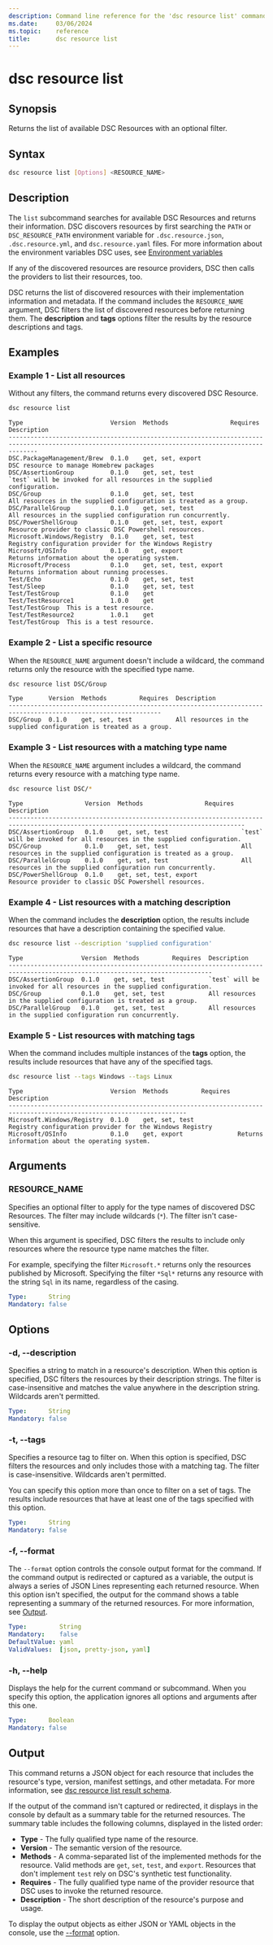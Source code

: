 ```yaml
---
description: Command line reference for the 'dsc resource list' command
ms.date:     03/06/2024
ms.topic:    reference
title:       dsc resource list
---
```


# dsc resource list

## Synopsis

Returns the list of available DSC Resources with an optional filter.

## Syntax

```sh
dsc resource list [Options] <RESOURCE_NAME>
```

## Description

The `list` subcommand searches for available DSC Resources and returns their information. DSC
discovers resources by first searching the `PATH` or `DSC_RESOURCE_PATH` environment variable for
`.dsc.resource.json`, `.dsc.resource.yml`, and `dsc.resource.yaml` files. For more information
about the environment variables DSC uses, see [Environment variables][01]

If any of the discovered resources are resource providers, DSC then calls the providers to list
their resources, too.

DSC returns the list of discovered resources with their implementation information and metadata. If
the command includes the `RESOURCE_NAME` argument, DSC filters the list of discovered resources
before returning them. The **description** and **tags** options filter the results by the
resource descriptions and tags.

## Examples

### Example 1 - List all resources

Without any filters, the command returns every discovered DSC Resource.

```sh
dsc resource list
```

```Output
Type                        Version  Methods                 Requires        Description
----------------------------------------------------------------------------------------------------------------------------------------------------
DSC.PackageManagement/Brew  0.1.0    get, set, export                        DSC resource to manage Homebrew packages
DSC/AssertionGroup          0.1.0    get, set, test                          `test` will be invoked for all resources in the supplied configuration.
DSC/Group                   0.1.0    get, set, test                          All resources in the supplied configuration is treated as a group.     
DSC/ParallelGroup           0.1.0    get, set, test                          All resources in the supplied configuration run concurrently.
DSC/PowerShellGroup         0.1.0    get, set, test, export                  Resource provider to classic DSC Powershell resources.
Microsoft.Windows/Registry  0.1.0    get, set, test                          Registry configuration provider for the Windows Registry
Microsoft/OSInfo            0.1.0    get, export                             Returns information about the operating system.
Microsoft/Process           0.1.0    get, set, test, export                  Returns information about running processes.
Test/Echo                   0.1.0    get, set, test
Test/Sleep                  0.1.0    get, set, test
Test/TestGroup              0.1.0    get
Test/TestResource1          1.0.0    get                     Test/TestGroup  This is a test resource.
Test/TestResource2          1.0.1    get                     Test/TestGroup  This is a test resource.
```

### Example 2 - List a specific resource

When the `RESOURCE_NAME` argument doesn't include a wildcard, the command returns only the resource
with the specified type name.

```sh
dsc resource list DSC/Group
```

```Output
Type       Version  Methods         Requires  Description
----------------------------------------------------------------------------------------------------------------
DSC/Group  0.1.0    get, set, test            All resources in the supplied configuration is treated as a group.
```

### Example 3 - List resources with a matching type name

When the `RESOURCE_NAME` argument includes a wildcard, the command returns every resource with a
matching type name.

```sh
dsc resource list DSC/*
```

```Output
Type                 Version  Methods                 Requires  Description
---------------------------------------------------------------------------------------------------------------------------------------
DSC/AssertionGroup   0.1.0    get, set, test                    `test` will be invoked for all resources in the supplied configuration.
DSC/Group            0.1.0    get, set, test                    All resources in the supplied configuration is treated as a group.
DSC/ParallelGroup    0.1.0    get, set, test                    All resources in the supplied configuration run concurrently.
DSC/PowerShellGroup  0.1.0    get, set, test, export            Resource provider to classic DSC Powershell resources.
```

### Example 4 - List resources with a matching description

When the command includes the **description** option, the results include resources that have a
description containing the specified value.

```sh
dsc resource list --description 'supplied configuration'
```

```Output
Type                Version  Methods         Requires  Description
------------------------------------------------------------------------------------------------------------------------------
DSC/AssertionGroup  0.1.0    get, set, test            `test` will be invoked for all resources in the supplied configuration.
DSC/Group           0.1.0    get, set, test            All resources in the supplied configuration is treated as a group.
DSC/ParallelGroup   0.1.0    get, set, test            All resources in the supplied configuration run concurrently.
```

### Example 5 - List resources with matching tags

When the command includes multiple instances of the **tags** option, the results include resources
that have any of the specified tags.

```sh
dsc resource list --tags Windows --tags Linux
```

```output
Type                        Version  Methods         Requires  Description
-----------------------------------------------------------------------------------------------------------------------
Microsoft.Windows/Registry  0.1.0    get, set, test            Registry configuration provider for the Windows Registry
Microsoft/OSInfo            0.1.0    get, export               Returns information about the operating system.
```

## Arguments

### RESOURCE_NAME

Specifies an optional filter to apply for the type names of discovered DSC Resources. The filter
may include wildcards (`*`). The filter isn't case-sensitive.

When this argument is specified, DSC filters the results to include only resources where the
resource type name matches the filter.

For example, specifying the filter `Microsoft.*` returns only the resources published by Microsoft.
Specifying the filter `*Sql*` returns any resource with the string `Sql` in its name, regardless of
the casing.

```yaml
Type:      String
Mandatory: false
```

## Options

### -d, --description

Specifies a string to match in a resource's description. When this option is specified, DSC filters
the resources by their description strings. The filter is case-insensitive and matches the value
anywhere in the description string. Wildcards aren't permitted.

```yaml
Type:      String
Mandatory: false
```

### -t, --tags

Specifies a resource tag to filter on. When this option is specified, DSC filters the resources and
only includes those with a matching tag. The filter is case-insensitive. Wildcards aren't permitted.

You can specify this option more than once to filter on a set of tags. The results include
resources that have at least one of the tags specified with this option.

```yaml
Type:      String
Mandatory: false
```

### -f, --format

The `--format` option controls the console output format for the command. If the command output is
redirected or captured as a variable, the output is always a series of JSON Lines representing each
returned resource. When this option isn't specified, the output for the command shows a table
representing a summary of the returned resources. For more information, see [Output](#output).

```yaml
Type:         String
Mandatory:    false
DefaultValue: yaml
ValidValues:  [json, pretty-json, yaml]
```

### -h, --help

Displays the help for the current command or subcommand. When you specify this option, the
application ignores all options and arguments after this one.

```yaml
Type:      Boolean
Mandatory: false
```

## Output

This command returns a JSON object for each resource that includes the resource's type, version,
manifest settings, and other metadata. For more information, see
[dsc resource list result schema][02].

If the output of the command isn't captured or redirected, it displays in the console by default as
a summary table for the returned resources. The summary table includes the following columns,
displayed in the listed order:

- **Type** - The fully qualified type name of the resource.
- **Version** - The semantic version of the resource.
- **Methods** - A comma-separated list of the implemented methods for the resource. Valid methods
  are `get`, `set`, `test`, and `export`. Resources that don't implement `test` rely on DSC's
  synthetic test functionality.
- **Requires** - The fully qualified type name of the provider resource that DSC uses to invoke the
  returned resource.
- **Description** - The short description of the resource's purpose and usage.

To display the output objects as either JSON or YAML objects in the console, use the
[--format](#-f---format) option.

[01]: ../dsc.md#environment-variables
[02]: ../../schemas/outputs/resource/list.md
